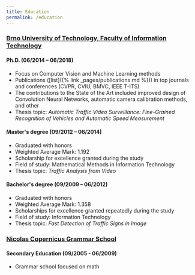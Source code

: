 ```yaml
---
title: Education
permalink: /education
---
```

### [Brno University of Technology, Faculty of Information Technology](https://www.fit.vut.cz)
#### Ph.D. <span class="time-span">(06/2014 – 06/2018)</span>
 - Focus on Computer Vision and Machine Learning methods 
 - Publications ([list]({% link _pages/publications.md %})) in top journals and conferences (CVPR, CVIU, BMVC, IEEE T-ITS)
 - The contributions to the State of the Art included improved design of Convolution Neural Networks, automatic camera calibration methods, and other
 - Thesis topic: *Automatic Traffic Video Surveillance: Fine-Grained Recognition of Vehicles and Automatic Speed Measurement*
 
#### Master's degree <span class="time-span">(09/2012 – 06/2014)</span>
 - Graduated with honors
 - Weighted Average Mark: 1.192
 - Scholarship for excellence granted during the study
 - Field of study: Mathematical Methods in Information Technology 
 - Thesis topic: *Traffic Analysis from Video*
  
#### Bachelor's degree <span class="time-span">(09/2009 – 06/2012)</span>
 - Graduated with honors
 - Weighted Average Mark: 1.358
 - Scholarships for excellence granted repeatedly during the study 
 - Field of study: Information Technology
 - Thesis topic: *Fast Detection of Traffic Signs in Image*

### [Nicolas Copernicus Grammar School](https://www.gmk.cz)
#### Secondary Education <span class="time-span">(09/2005 - 06/2009)</span>
 - Grammar school focused on math